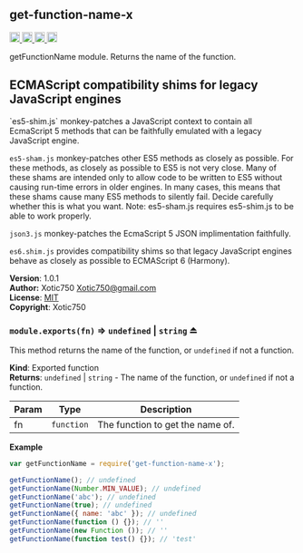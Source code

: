 <a name="module_get-function-name-x"></a>
## get-function-name-x
<a href="https://travis-ci.org/Xotic750/get-function-name-x"
title="Travis status">
<img
src="https://travis-ci.org/Xotic750/get-function-name-x.svg?branch=master"
alt="Travis status" height="18">
</a>
<a href="https://david-dm.org/Xotic750/get-function-name-x"
title="Dependency status">
<img src="https://david-dm.org/Xotic750/get-function-name-x.svg"
alt="Dependency status" height="18"/>
</a>
<a
href="https://david-dm.org/Xotic750/get-function-name-x#info=devDependencies"
title="devDependency status">
<img src="https://david-dm.org/Xotic750/get-function-name-x/dev-status.svg"
alt="devDependency status" height="18"/>
</a>
<a href="https://badge.fury.io/js/get-function-name-x" title="npm version">
<img src="https://badge.fury.io/js/get-function-name-x.svg"
alt="npm version" height="18">
</a>

getFunctionName module. Returns the name of the function.

<h2>ECMAScript compatibility shims for legacy JavaScript engines</h2>
`es5-shim.js` monkey-patches a JavaScript context to contain all EcmaScript 5
methods that can be faithfully emulated with a legacy JavaScript engine.

`es5-sham.js` monkey-patches other ES5 methods as closely as possible.
For these methods, as closely as possible to ES5 is not very close.
Many of these shams are intended only to allow code to be written to ES5
without causing run-time errors in older engines. In many cases,
this means that these shams cause many ES5 methods to silently fail.
Decide carefully whether this is what you want. Note: es5-sham.js requires
es5-shim.js to be able to work properly.

`json3.js` monkey-patches the EcmaScript 5 JSON implimentation faithfully.

`es6.shim.js` provides compatibility shims so that legacy JavaScript engines
behave as closely as possible to ECMAScript 6 (Harmony).

**Version**: 1.0.1  
**Author:** Xotic750 <Xotic750@gmail.com>  
**License**: [MIT](&lt;https://opensource.org/licenses/MIT&gt;)  
**Copyright**: Xotic750  
<a name="exp_module_get-function-name-x--module.exports"></a>
### `module.exports(fn)` ⇒ <code>undefined</code> &#124; <code>string</code> ⏏
This method returns the name of the function, or `undefined` if not
a function.

**Kind**: Exported function  
**Returns**: <code>undefined</code> &#124; <code>string</code> - The name of the function,  or `undefined` if
 not a function.  

| Param | Type | Description |
| --- | --- | --- |
| fn | <code>function</code> | The function to get the name of. |

**Example**  
```js
var getFunctionName = require('get-function-name-x');

getFunctionName(); // undefined
getFunctionName(Number.MIN_VALUE); // undefined
getFunctionName('abc'); // undefined
getFunctionName(true); // undefined
getFunctionName({ name: 'abc' }); // undefined
getFunctionName(function () {}); // ''
getFunctionName(new Function ()); // ''
getFunctionName(function test() {}); // 'test'
```
